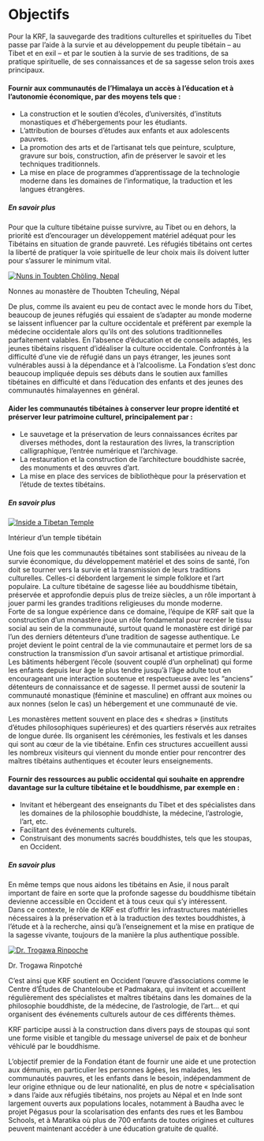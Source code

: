 ﻿#  Objectifs 

Pour la KRF, la sauvegarde des traditions culturelles et spirituelles du Tibet passe par l’aide à la survie et au développement du peuple tibétain – au Tibet et en exil – et par le soutien à la survie de ses traditions, de sa pratique spirituelle, de ses connaissances et de sa sagesse selon trois axes principaux. 

####  Fournir aux communautés de l’Himalaya un accès à l’éducation et à l’autonomie économique, par des moyens tels que : 

  * La construction et le soutien d’écoles, d’universités, d’instituts monastiques et d’hébergements pour les étudiants. 
  * L’attribution de bourses d’études aux enfants et aux adolescents pauvres. 
  * La promotion des arts et de l’artisanat tels que peinture, sculpture, gravure sur bois, construction, afin de préserver le savoir et les techniques traditionnels. 
  * La mise en place de programmes d’apprentissage de la technologie moderne dans les domaines de l’informatique, la traduction et les langues étrangères. 



#####  En savoir plus 

Pour que la culture tibétaine puisse survivre, au Tibet ou en dehors, la priorité est d’encourager un développement matériel adéquat pour les Tibétains en situation de grande pauvreté. Les réfugiés tibétains ont certes la liberté de pratiquer la voie spirituelle de leur choix mais ils doivent lutter pour s’assurer le minimum vital. 

[ ![Nuns in Toubten Chöling, Nepal](/images/img_moines-150x150.jpg) ](/images/img_moines.jpg)

Nonnes au monastère de Thoubten Tcheuling, Népal 

De plus, comme ils avaient eu peu de contact avec le monde hors du Tibet, beaucoup de jeunes réfugiés qui essaient de s’adapter au monde moderne se laissent influencer par la culture occidentale et préfèrent par exemple la médecine occidentale alors qu’ils ont des solutions traditionnelles parfaitement valables. En l’absence d’éducation et de conseils adaptés, les jeunes tibétains risquent d’idéaliser la culture occidentale. Confrontés à la difficulté d’une vie de réfugié dans un pays étranger, les jeunes sont vulnérables aussi à la dépendance et à l’alcoolisme. La Fondation s’est donc beaucoup impliquée depuis ses débuts dans le soutien aux familles tibétaines en difficulté et dans l’éducation des enfants et des jeunes des communautés himalayennes en général. 

####  Aider les communautés tibétaines à conserver leur propre identité et préserver leur patrimoine culturel, principalement par : 

  * Le sauvetage et la préservation de leurs connaissances écrites par diverses méthodes, dont la restauration des livres, la transcription calligraphique, l’entrée numérique et l’archivage. 
  * La restauration et la construction de l’architecture bouddhiste sacrée, des monuments et des œuvres d’art. 
  * La mise en place des services de bibliothèque pour la préservation et l’étude de textes tibétains. 



#####  En savoir plus 

[ ![Inside a Tibetan Temple](/images/img_temple-150x150.jpg) ](/images/img_temple.jpg)

Intérieur d’un temple tibétain 

Une fois que les communautés tibétaines sont stabilisées au niveau de la survie économique, du développement matériel et des soins de santé, l’on doit se tourner vers la survie et la transmission de leurs traditions culturelles. Celles-ci débordent largement le simple folklore et l’art populaire. La culture tibétaine de sagesse liée au bouddhisme tibétain, préservée et approfondie depuis plus de treize siècles, a un rôle important à jouer parmi les grandes traditions religieuses du monde moderne.   
Forte de sa longue expérience dans ce domaine, l’équipe de KRF sait que la construction d’un monastère joue un rôle fondamental pour recréer le tissu social au sein de la communauté, surtout quand le monastère est dirigé par l’un des derniers détenteurs d’une tradition de sagesse authentique. Le projet devient le point central de la vie communautaire et permet lors de sa construction la transmission d’un savoir artisanal et artistique primordial. Les bâtiments hébergent l’école (souvent couplé d’un orphelinat) qui forme les enfants depuis leur âge le plus tendre jusqu’à l’âge adulte tout en encourageant une interaction soutenue et respectueuse avec les “anciens” détenteurs de connaissance et de sagesse. Il permet aussi de soutenir la communauté monastique (féminine et masculine) en offrant aux moines ou aux nonnes (selon le cas) un hébergement et une communauté de vie. 

Les monastères mettent souvent en place des « shedras » (instituts d’études philosophiques supérieures) et des quartiers réservés aux retraites de longue durée. Ils organisent les cérémonies, les festivals et les danses qui sont au cœur de la vie tibétaine. Enfin ces structures accueillent aussi les nombreux visiteurs qui viennent du monde entier pour rencontrer des maîtres tibétains authentiques et écouter leurs enseignements. 

####  Fournir des ressources au public occidental qui souhaite en apprendre davantage sur la culture tibétaine et le bouddhisme, par exemple en : 

  * Invitant et hébergeant des enseignants du Tibet et des spécialistes dans les domaines de la philosophie bouddhiste, la médecine, l’astrologie, l’art, etc. 
  * Facilitant des événements culturels. 
  * Construisant des monuments sacrés bouddhistes, tels que les stoupas, en Occident. 



#####  En savoir plus 

En même temps que nous aidons les tibétains en Asie, il nous paraît important de faire en sorte que la profonde sagesse du bouddhisme tibétain devienne accessible en Occident et à tous ceux qui s’y intéressent.   
Dans ce contexte, le rôle de KRF est d’offrir les infrastructures matérielles nécessaires à la préservation et à la traduction des textes bouddhistes, à l’étude et à la recherche, ainsi qu’à l’enseignement et la mise en pratique de la sagesse vivante, toujours de la manière la plus authentique possible. 

[ ![Dr. Trogawa Rinpoche](/images/img_trogawa.jpg) ](/images/img_trogawa.jpg)

Dr. Trogawa Rinpotché 

C’est ainsi que KRF soutient en Occident l’œuvre d’associations comme le Centre d’Études de Chanteloube et Padmakara, qui invitent et accueillent régulièrement des spécialistes et maîtres tibétains dans les domaines de la philosophie bouddhiste, de la médecine, de l’astrologie, de l’art… et qui organisent des événements culturels autour de ces différents thèmes. 

KRF participe aussi à la construction dans divers pays de stoupas qui sont une forme visible et tangible du message universel de paix et de bonheur véhiculé par le bouddhisme. 

L’objectif premier de la Fondation étant de fournir une aide et une protection aux démunis, en particulier les personnes âgées, les malades, les communautés pauvres, et les enfants dans le besoin, indépendamment de leur origine ethnique ou de leur nationalité, en plus de notre « spécialisation » dans l’aide aux réfugiés tibétains, nos projets au Népal et en Inde sont largement ouverts aux populations locales, notamment à Baudha avec le projet Pégasus pour la scolarisation des enfants des rues et les Bambou Schools, et à Maratika où plus de 700 enfants de toutes origines et cultures peuvent maintenant accéder à une éducation gratuite de qualité. 
